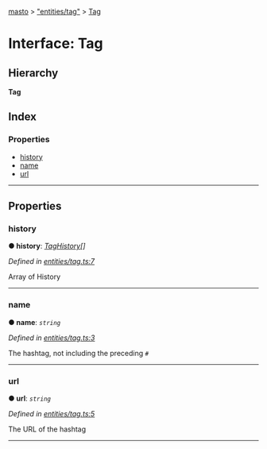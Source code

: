 [masto](../README.md) > ["entities/tag"](../modules/_entities_tag_.md) > [Tag](../interfaces/_entities_tag_.tag.md)

# Interface: Tag

## Hierarchy

**Tag**

## Index

### Properties

* [history](_entities_tag_.tag.md#history)
* [name](_entities_tag_.tag.md#name)
* [url](_entities_tag_.tag.md#url)

---

## Properties

<a id="history"></a>

###  history

**● history**: *[TagHistory](_entities_tag_.taghistory.md)[]*

*Defined in [entities/tag.ts:7](https://github.com/neet/masto.js/blob/368b200/src/entities/tag.ts#L7)*

Array of History

___
<a id="name"></a>

###  name

**● name**: *`string`*

*Defined in [entities/tag.ts:3](https://github.com/neet/masto.js/blob/368b200/src/entities/tag.ts#L3)*

The hashtag, not including the preceding `#`

___
<a id="url"></a>

###  url

**● url**: *`string`*

*Defined in [entities/tag.ts:5](https://github.com/neet/masto.js/blob/368b200/src/entities/tag.ts#L5)*

The URL of the hashtag

___

